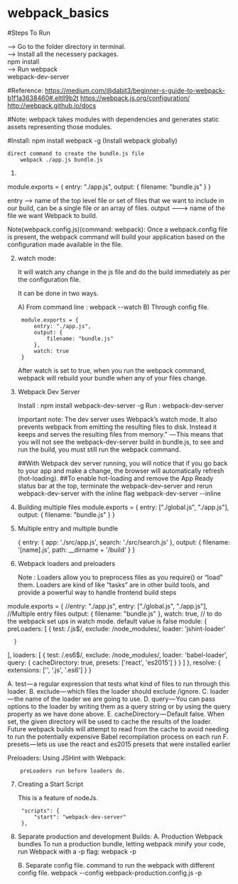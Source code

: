 # webpack_basics

#Steps To Run

--> Go to the folder directory in terminal.  
--> Install all the necessery packages.  
	npm install   
--> Run webpack  
	webpack-dev-server   

#Reference:
	https://medium.com/@dabit3/beginner-s-guide-to-webpack-b1f1a3638460#.eltll9b2t
	https://webpack.js.org/configuration/
	http://webpack.github.io/docs
	
#Note: webpack takes modules with dependencies and generates static assets representing those modules.

#Install:
	npm install webpack -g (Install webpack globally)
	
	direct command to create the bundle.js file
		webpack ./app.js bundle.js
		
		
1)
module.exports = {
  entry: "./app.js",
  output: {
    filename: "bundle.js"
  }
}

entry --> name of the top level file or set of files that we want to include in our build, can be a single file or an array of files.
output ---> name of the file we want Webpack to build.

Note(webpack.config.js)(command: webpack):
	Once a webpack.config file is present, 
	the webpack command will build your application based on the configuration made available in the file.
	
2) watch mode:

	It will watch any change in the js file and do the build immediately as per the configuration file.
	
	It can be done in two ways.
	
	A) From command line : webpack --watch
	B) Through config file.
	
		module.exports = {
  			entry: "./app.js",
  			output: {
    			filename: "bundle.js"
  			}, 
  			watch: true
		}
	
	After watch is set to true, when you run the webpack command, webpack will rebuild your bundle when any of your files change.

3) Webpack Dev Server

	Install : npm install webpack-dev-server -g
	Run : webpack-dev-server
	
	Important note:
	The dev server uses Webpack’s watch mode. 
	It also prevents webpack from emitting the resulting files to disk. 
	Instead it keeps and serves the resulting files from memory.” 
	— This means that you will not see the webpack-dev-server build in bundle.js, 
	to see and run the build, you must still run the webpack command.
	
	##With Webpack dev server running, you will notice that if you go back to your app and make a change, the browser will automatically refresh (hot-loading).
	##To enable hot-loading and remove the App Ready status bar at the top, terminate the webpack-dev-server and rerun webpack-dev-server with the inline flag
		webpack-dev-server --inline

4) Building multiple files
	module.exports = {
  		entry: ["./global.js", "./app.js"],
  		output: {
    		filename: "bundle.js"
 	 	}
	}

5) Multiple entry and multiple bundle

	{
  		entry: {
    		app: './src/app.js',
    		search: './src/search.js'
  		},
  		output: {
    		filename: '[name].js',
    		path: __dirname + '/build'
  		}
	}

6) Webpack loaders and preloaders
	
	Note : Loaders allow you to preprocess files as you require() or “load” them. 
		   Loaders are kind of like “tasks” are in other build tools, and provide a powerful way to handle frontend build steps

module.exports = {
  //entry: "./app.js",
  entry: ["./global.js", "./app.js"], //Multiple entry files
  output: {
    filename: "bundle.js"
  },
  watch: true, // to do the webpack set ups in watch mode. default value is false
  module: {
    preLoaders: [
      {
        test: /\.js$/,
        exclude: /node_modules/,
        loader: 'jshint-loader'

      }
   ],
   loaders: [
     {
       test: /\.es6$/,
       exclude: /node_modules/,
       loader: 'babel-loader',
       query: {
       	 cacheDirectory: true, 
         presets: ['react', 'es2015'] 
       }
     }
   ]
 },
 resolve: {
   extensions: ['', '.js', '.es6']
 }
}

A. test — a regular expression that tests what kind of files to run through this loader.
B. exclude — which files the loader should exclude /ignore.
C. loader — the name of the loader we are going to use.
D. query — You can pass options to the loader by writing them as a query string or by using the query property as we have done above.
E. cacheDirectory — Default false. When set, the given directory will be used to cache the results of the loader. Future webpack builds will attempt to read from the cache to avoid needing to run the potentially expensive Babel recompilation process on each run
F. presets — lets us use the react and es2015 presets that were installed earlier

Preloaders: Using JSHint with Webpack:
	
		preLoaders run before loaders do.

7) Creating a Start Script
	
	This is a feature of nodeJs.
		
		"scripts": {
  			"start": "webpack-dev-server"
		},

8) Separate production and development Builds:
	A. Production Webpack bundles
		To run a production bundle, letting webpack minify your code, run Webpack with a -p flag:
			webpack -p
			
	B. Separate config file.
		command to run the webpack with different config file.
		webpack --config webpack-production.config.js -p
